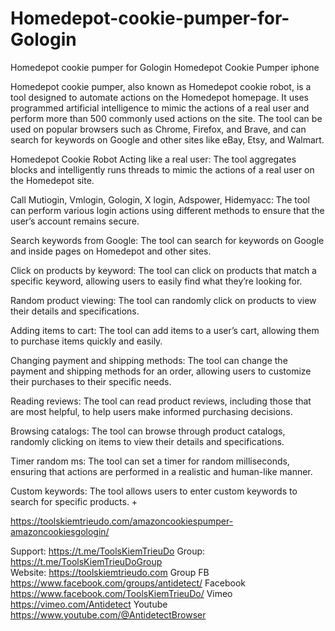 # Homedepot-cookie-pumper-for-Gologin
Homedepot cookie pumper for Gologin
Homedepot Cookie Pumper iphone

Homedepot cookie pumper, also known as Homedepot cookie robot, is a tool designed to automate actions on the Homedepot homepage. It uses programmed artificial intelligence to mimic the actions of a real user and perform more than 500 commonly used actions on the site. The tool can be used on popular browsers such as Chrome, Firefox, and Brave, and can search for keywords on Google and other sites like eBay, Etsy, and Walmart.


Homedepot Cookie Robot
Acting like a real user: The tool aggregates blocks and intelligently runs threads to mimic the actions of a real user on the Homedepot site.

Call Mutiogin, Vmlogin, Gologin, X login, Adspower, Hidemyacc: The tool can perform various login actions using different methods to ensure that the user’s account remains secure.

Search keywords from Google: The tool can search for keywords on Google and inside pages on Homedepot and other sites.

Click on products by keyword: The tool can click on products that match a specific keyword, allowing users to easily find what they’re looking for.

Random product viewing: The tool can randomly click on products to view their details and specifications.

Adding items to cart: The tool can add items to a user’s cart, allowing them to purchase items quickly and easily.

Changing payment and shipping methods: The tool can change the payment and shipping methods for an order, allowing users to customize their purchases to their specific needs.


Reading reviews: The tool can read product reviews, including those that are most helpful, to help users make informed purchasing decisions.

Browsing catalogs: The tool can browse through product catalogs, randomly clicking on items to view their details and specifications.

Timer random ms: The tool can set a timer for random milliseconds, ensuring that actions are performed in a realistic and human-like manner.

Custom keywords: The tool allows users to enter custom keywords to search for specific products.
+

https://toolskiemtrieudo.com/amazoncookiespumper-amazoncookiesgologin/

Support: https://t.me/ToolsKiemTrieuDo
Group: https://t.me/ToolsKiemTrieuDoGroup   
Website: https://toolskiemtrieudo.com
Group FB https://www.facebook.com/groups/antidetect/
Facebook https://www.facebook.com/ToolsKiemTrieuDo/
Vimeo https://vimeo.com/Antidetect
Youtube https://www.youtube.com/@AntidetectBrowser
